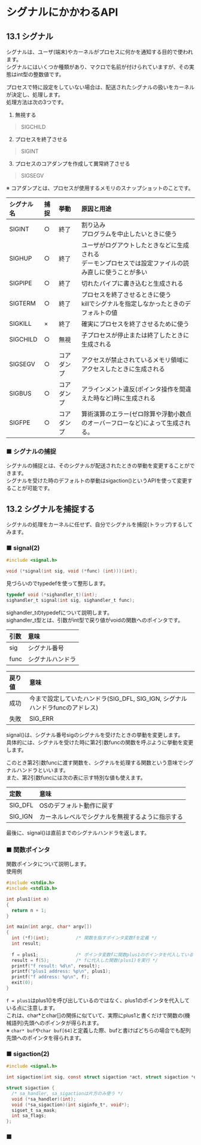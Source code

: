 # シグナルにかかわるAPI
## 13.1 シグナル
シグナルは、ユーザ(端末)やカーネルがプロセスに何かを通知する目的で使われます。  
シグナルにはいくつか種類があり、マクロで名前が付けられていますが、その実態はint型の整数値です。  
  
プロセスで特に設定をしていない場合は、配送されたシグナルの扱いをカーネルが決定し、処理します。  
処理方法は次の3つです。
1. 無視する
> SIGCHILD
2. プロセスを終了させる
> SIGINT
3. プロセスのコアダンプを作成して異常終了させる
> SIGSEGV

※ コアダンプとは、プロセスが使用するメモリのスナップショットのことです。

|シグナル名|捕捉|挙動|原因と用途|
|:---|:---|:---|:---|
|SIGINT|○|終了|割り込み</br>プログラムを中止したいときに使う|
|SIGHUP|○|終了|ユーザがログアウトしたときなどに生成される</br>デーモンプロセスでは設定ファイルの読み直しに使うことが多い|
|SIGPIPE|○|終了|切れたパイプに書き込むと生成される|
|SIGTERM|○|終了|プロセスを終了させるときに使う</br>killでシグナルを指定しなかったときのデフォルトの値|
|SIGKILL|×|終了|確実にプロセスを終了させるために使う|
|SIGCHILD|○|無視|子プロセスが停止または終了したときに生成される|
|SIGSEGV|○|コアダンプ|アクセスが禁止されているメモリ領域にアクセスしたときに生成される|
|SIGBUS|○|コアダンプ|アラインメント違反(ポインタ操作を間違えた時など)時に生成される|
|SIGFPE|○|コアダンプ|算術演算のエラー(ゼロ除算や浮動小数点のオーバーフローなど)によって生成される。|

### ■ シグナルの捕捉
シグナルの捕捉とは、そのシグナルが配送されたときの挙動を変更することができます。  
シグナルを受けた時のデフォルトの挙動はsigaction()というAPIを使って変更することが可能です。

## 13.2 シグナルを捕捉する
シグナルの処理をカーネルに任せず、自分でシグナルを捕捉(トラップ)するしてみます。
### ■ signal(2)
```c
#include <signal.h>

void (*signal(int sig, void (*func) (int)))(int);
```
見づらいのでtypedefを使って整形します。
```c
typedef void (*sighandler_t)(int);
sighandler_t signal(int sig, sighandler_t func);
```
sighandler_tのtypedefについて説明します。  
sighandler_t型とは、引数がint型で戻り値がvoidの関数へのポインタです。  
  

|引数|意味|
|:---|:---|
|sig|シグナル番号|
|func|シグナルハンドラ|

|戻り値|意味|
|:---|:---|
|成功|今まで設定していたハンドラ(SIG_DFL, SIG_IGN, シグナルハンドラfuncのアドレス)|
|失敗|SIG_ERR|
  
signal()は、シグナル番号sigのシグナルを受けたときの挙動を変更します。  
具体的には、シグナルを受けた時に第2引数funcの関数を呼ぶように挙動を変更します。  
  
このとき第2引数funcに渡す関数を、シグナルを処理する関数という意味でシグナルハンドラといいます。  
また、第2引数funcには次の表に示す特別な値も使えます。

|定数|意味|
|:---|:---|
|SIG_DFL|OSのデフォルト動作に戻す|
|SIG_IGN|カーネルレベルでシグナルを無視するように指示する|

最後に、signal()は直前までのシグナルハンドラを返します。

### ■ 関数ポインタ
関数ポインタについて説明します。  
使用例
```c
#include <stdio.h>
#include <stdlib.h>

int plus1(int n)
{
  return n + 1;
}

int main(int argc, char* argv[])
{
  int (*f)(int);          /* 関数を指すポインタ変数fを定義 */
  int result;
  
  f = plus1;              /* ポインタ変数fに関数plus1のポインタを代入している */
  result = f(5);          /* fに代入した関数(plus1)を実行 */
  printf("f result: %d\n", result);
  printf("plus1 address: %p\n", plus1);
  printf("f address: %p\n", f);
  exit(0);
}
```
`f = plus1`はplus1()を呼び出しているのではなく、plus1のポインタを代入している点に注意します。  
これは、char\*とchar[]の関係に似ていて、実際にplus1と書くだけで関数の(機械語列)先頭へのポインタが得られます。  
※ `char* buf`や`char buf[64]`と定義した際、bufと書けばどちらの場合でも配列先頭へのポインタを得られます。

### ■ sigaction(2)
```c
#include <signal.h>

int sigaction(int sig, const struct sigaction *act, struct sigaction *oldact);

struct sigaction {
  /* sa_handler, sa_sigactionは片方のみ使う */
  void (*sa_handler)(int);
  void (*sa_sigaction)(int siginfo_t*, void*);
  sigset_t sa_mask;
  int sa_flags;
};
```

### ■
